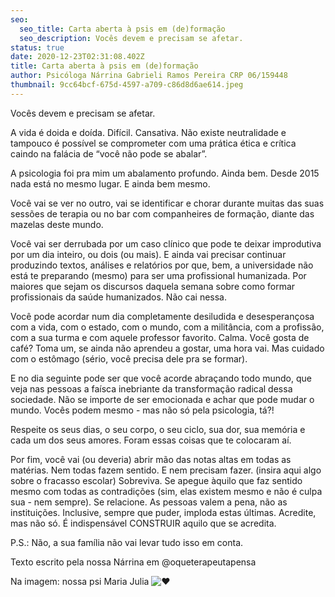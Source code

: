 ```yaml
---
seo:
  seo_title: Carta aberta à psis em (de)formação
  seo_description: Vocês devem e precisam se afetar.
status: true
date: 2020-12-23T02:31:08.402Z
title: Carta aberta à psis em (de)formação
author: Psicóloga Nárrina Gabrieli Ramos Pereira CRP 06/159448
thumbnail: 9cc64bcf-675d-4597-a709-c86d8d6ae614.jpeg
---
```

<!--StartFragment-->

Vocês devem e precisam se afetar.

A vida é doida e doída. Difícil. Cansativa. Não existe neutralidade e tampouco é possível se comprometer com uma prática ética e crítica caindo na falácia de “você não pode se abalar”.

A psicologia foi pra mim um abalamento profundo. Ainda bem. Desde 2015 nada está no mesmo lugar. E ainda bem mesmo.

Você vai se ver no outro, vai se identificar e chorar durante muitas das suas sessões de terapia ou no bar com companheires de formação, diante das mazelas deste mundo.

Você vai ser derrubada por um caso clínico que pode te deixar improdutiva por um dia inteiro, ou dois (ou mais). E ainda vai precisar continuar produzindo textos, análises e relatórios por que, bem, a universidade não está te preparando (mesmo) para ser uma profissional humanizada. Por maiores que sejam os discursos daquela semana sobre como formar profissionais da saúde humanizados. Não cai nessa.

Você pode acordar num dia completamente desiludida e desesperançosa com a vida, com o estado, com o mundo, com a militância, com a profissão, com a sua turma e com aquele professor favorito. Calma. Você gosta de café? Toma um, se ainda não aprendeu a gostar, uma hora vai. Mas cuidado com o estômago (sério, você precisa dele pra se formar).

E no dia seguinte pode ser que você acorde abraçando todo mundo, que veja nas pessoas a faísca inebriante da transformação radical dessa sociedade. Não se importe de ser emocionada e achar que pode mudar o mundo. Vocês podem mesmo - mas não só pela psicologia, tá?!

Respeite os seus dias, o seu corpo, o seu ciclo, sua dor, sua memória e cada um dos seus amores. Foram essas coisas que te colocaram aí.

Por fim, você vai (ou deveria) abrir mão das notas altas em todas as matérias. Nem todas fazem sentido. E nem precisam fazer. (insira aqui algo sobre o fracasso escolar) Sobreviva. Se apegue àquilo que faz sentido mesmo com todas as contradições (sim, elas existem mesmo e não é culpa sua - nem sempre). Se relacione. As pessoas valem a pena, não as instituições. Inclusive, sempre que puder, imploda estas últimas. Acredite, mas não só. É indispensável CONSTRUIR aquilo que se acredita.

P.S.: Não, a sua família não vai levar tudo isso em conta.

Texto escrito pela nossa Nárrina em @oqueterapeutapensa

Na imagem: nossa psi Maria Julia ![❤](https://static.xx.fbcdn.net/images/emoji.php/v9/t6c/1/16/2764.png)



<!--EndFragment-->